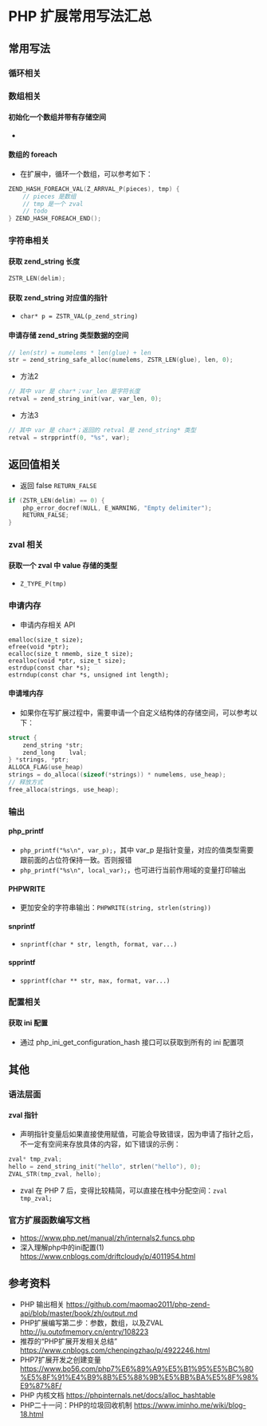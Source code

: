# PHP 扩展常用写法汇总

## 常用写法
### 循环相关

### 数组相关
#### 初始化一个数组并带有存储空间
* 

#### 数组的 foreach
* 在扩展中，循环一个数组，可以参考如下：

```c
ZEND_HASH_FOREACH_VAL(Z_ARRVAL_P(pieces), tmp) {
    // pieces 是数组
    // tmp 是一个 zval
    // todo 
} ZEND_HASH_FOREACH_END();
```

### 字符串相关
#### 获取 zend_string 长度

```c
ZSTR_LEN(delim);
```

#### 获取 zend_string 对应值的指针
* `char* p = ZSTR_VAL(p_zend_string)`

#### 申请存储 zend_string 类型数据的空间

```c
// len(str) = numelems * len(glue) + len
str = zend_string_safe_alloc(numelems, ZSTR_LEN(glue), len, 0);
```

* 方法2 

```c
// 其中 var 是 char*；var_len 是字符长度
retval = zend_string_init(var, var_len, 0);
```

* 方法3

```c
// 其中 var 是 char*；返回的 retval 是 zend_string* 类型
retval = strpprintf(0, "%s", var);
```

## 返回值相关
* 返回 false `RETURN_FALSE`

```c
if (ZSTR_LEN(delim) == 0) {
    php_error_docref(NULL, E_WARNING, "Empty delimiter");
    RETURN_FALSE;
}
```

### zval 相关
#### 获取一个 zval 中 value 存储的类型
* `Z_TYPE_P(tmp)`

### 申请内存
* 申请内存相关 API

```
emalloc(size_t size);
efree(void *ptr);
ecalloc(size_t nmemb, size_t size);
erealloc(void *ptr, size_t size);
estrdup(const char *s);
estrndup(const char *s, unsigned int length);
```

#### 申请堆内存
* 如果你在写扩展过程中，需要申请一个自定义结构体的存储空间，可以参考以下：

```c
struct {
    zend_string *str;
    zend_long    lval;
} *strings, *ptr;
ALLOCA_FLAG(use_heap)
strings = do_alloca((sizeof(*strings)) * numelems, use_heap);
// 释放方式 
free_alloca(strings, use_heap);
```

### 输出
#### php_printf
* `php_printf("%s\n", var_p);`，其中 var_p 是指针变量，对应的值类型需要跟前面的占位符保持一致。否则报错
* `php_printf("%s\n", local_var);`，也可进行当前作用域的变量打印输出

#### PHPWRITE
* 更加安全的字符串输出：`PHPWRITE(string, strlen(string))`

#### snprintf
* `snprintf(char * str, length, format, var...)`

#### spprintf
* `spprintf(char ** str, max, format, var...)`

### 配置相关
#### 获取 ini 配置
* 通过 php_ini_get_configuration_hash 接口可以获取到所有的 ini 配置项


## 其他
### 语法层面
#### zval 指针
* 声明指针变量后如果直接使用赋值，可能会导致错误，因为申请了指针之后，不一定有空间来存放具体的内容，如下错误的示例：

```c
zval* tmp_zval;
hello = zend_string_init("hello", strlen("hello"), 0);
ZVAL_STR(tmp_zval, hello);
```

* zval 在 PHP 7 后，变得比较精简，可以直接在栈中分配空间：`zval tmp_zval;`


### 官方扩展函数编写文档
* https://www.php.net/manual/zh/internals2.funcs.php
* 深入理解php中的ini配置(1) https://www.cnblogs.com/driftcloudy/p/4011954.html

## 参考资料
* PHP 输出相关 https://github.com/maomao2011/php-zend-api/blob/master/book/zh/output.md
* PHP扩展编写第二步：参数，数组，以及ZVAL http://ju.outofmemory.cn/entry/108223
* 推荐的“PHP扩展开发相关总结” https://www.cnblogs.com/chenpingzhao/p/4922246.html
* PHP7扩展开发之创建变量 https://www.bo56.com/php7%E6%89%A9%E5%B1%95%E5%BC%80%E5%8F%91%E4%B9%8B%E5%88%9B%E5%BB%BA%E5%8F%98%E9%87%8F/
* PHP 内核文档 https://phpinternals.net/docs/alloc_hashtable
* PHP二十一问：PHP的垃圾回收机制 https://www.iminho.me/wiki/blog-18.html
